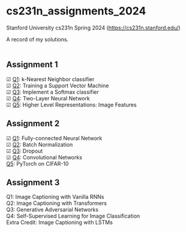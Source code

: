# cs231n_assignments_2024
Stanford University cs231n Spring 2024 (https://cs231n.stanford.edu/)

A record of my solutions. <br>
<br>


Assignment 1
--------
☑ [Q1](https://github.com/WANGyuquan01/cs231n_assignments_2024/blob/main/assignment1/Q1_knn.ipynb): k-Nearest Neighbor classifier <br>
☑ [Q2](https://github.com/WANGyuquan01/cs231n_assignments_2024/blob/main/assignment1/Q2_svm.ipynb): Training a Support Vector Machine <br>
☑ [Q3](https://github.com/WANGyuquan01/cs231n_assignments_2024/blob/main/assignment1/Q3_softmax.ipynb): Implement a Softmax classifier <br>
☑ [Q4](https://github.com/WANGyuquan01/cs231n_assignments_2024/blob/main/assignment1/Q4_two_layer_net.ipynb): Two-Layer Neural Network <br>
☑ [Q5](https://github.com/WANGyuquan01/cs231n_assignments_2024/blob/main/assignment1/Q5_features.ipynb): Higher Level Representations: Image Features <br>

Assignment 2
--------
☑ [Q1](https://github.com/WANGyuquan01/cs231n_assignments_2024/blob/main/assignment2/Q1_FullyConnectedNets.ipynb): Fully-connected Neural Network <br>
☑ [Q2](https://github.com/WANGyuquan01/cs231n_assignments_2024/blob/main/assignment2/Q2_BatchNormalization.ipynb): Batch Normalization <br>
☑ [Q3](https://github.com/WANGyuquan01/cs231n_assignments_2024/blob/main/assignment2/Q3_Dropout.ipynb): Dropout <br>
☑ [Q4](https://github.com/WANGyuquan01/cs231n_assignments_2024/blob/main/assignment2/Q4_ConvolutionalNetworks.ipynb): Convolutional Networks <br>
[Q5](https://github.com/WANGyuquan01/cs231n_assignments_2024/blob/main/assignment2/Q5_PyTorch.ipynb): PyTorch on CIFAR-10 <br>

Assignment 3
--------
Q1: Image Captioning with Vanilla RNNs <br>
Q2: Image Captioning with Transformers <br>
Q3: Generative Adversarial Networks <br>
Q4: Self-Supervised Learning for Image Classification <br>
Extra Credit: Image Captioning with LSTMs <br>
